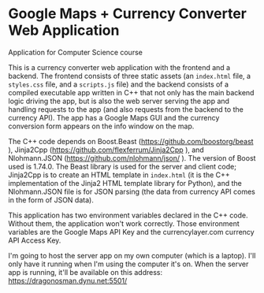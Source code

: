 # Google Maps + Currency Converter Web Application
Application for Computer Science course

This is a currency converter web application with the frontend and a backend.  The frontend consists of three static assets (an `index.html` file, a `styles.css` file, and a `scripts.js` file) and the backend consists of a compiled executable app written in C++ that not only has the main backend logic driving the app, but is also the web server serving the app and handling requests to the app (and also requests from the backend to the currency API).  The app has a Google Maps GUI and the currency conversion form appears on the info window on the map.

The C++ code depends on Boost.Beast (https://github.com/boostorg/beast ), Jinja2Cpp (https://github.com/flexferrum/Jinja2Cpp ), and Nlohmann.JSON (https://github.com/nlohmann/json/ ).  The version of Boost used is 1.74.0.  The Beast library is used for the server and client code; Jinja2Cpp is to create an HTML template in `index.html` (it is the C++ implementation of the Jinja2 HTML template library for Python), and the Nlohmann.JSON file is for JSON parsing (the data from currency API comes in the form of JSON data).  

This application has two environment variables declared in the C++ code.  Without them, the application won't work correctly.  Those environment variables are the Google Maps API Key and the currencylayer.com currency API Access Key.  

I'm going to host the server app on my own computer (which is a laptop).  I'll only have it running when I'm using the computer it's on.  When the server app is running, it'll be available on this address: https://dragonosman.dynu.net:5501/
